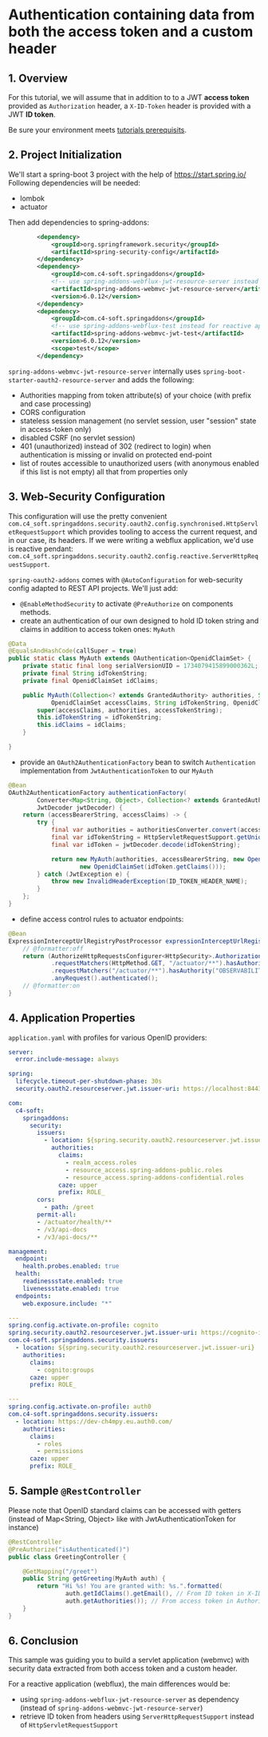 # Authentication containing data from both the access token and a custom header

## 1. Overview
For this tutorial, we will assume that in addition to to a JWT **access token** provided as `Authorization` header, a `X-ID-Token` header is provided with a JWT **ID token**.

Be sure your environment meets [tutorials prerequisits](https://github.com/ch4mpy/spring-addons/blob/master/samples/tutorials/README.md#prerequisites).

## 2. Project Initialization
We'll start a spring-boot 3 project with the help of https://start.spring.io/
Following dependencies will be needed:
- lombok
- actuator

Then add dependencies to spring-addons:
```xml
		<dependency>
			<groupId>org.springframework.security</groupId>
			<artifactId>spring-security-config</artifactId>
		</dependency>
		<dependency>
			<groupId>com.c4-soft.springaddons</groupId>
			<!-- use spring-addons-webflux-jwt-resource-server instead for reactive apps -->
			<artifactId>spring-addons-webmvc-jwt-resource-server</artifactId>
			<version>6.0.12</version>
		</dependency>
		<dependency>
			<groupId>com.c4-soft.springaddons</groupId>
			<!-- use spring-addons-webflux-test instead for reactive apps -->
			<artifactId>spring-addons-webmvc-jwt-test</artifactId>
			<version>6.0.12</version>
			<scope>test</scope>
		</dependency>
```

`spring-addons-webmvc-jwt-resource-server` internally uses `spring-boot-starter-oauth2-resource-server` and adds the following:
- Authorities mapping from token attribute(s) of your choice (with prefix and case processing)
- CORS configuration
- stateless session management (no servlet session, user "session" state in access-token only)
- disabled CSRF (no servlet session)
- 401 (unauthorized) instead of 302 (redirect to login) when authentication is missing or invalid on protected end-point
- list of routes accessible to unauthorized users (with anonymous enabled if this list is not empty)
all that from properties only

## 3. Web-Security Configuration
This configuration will use the pretty convenient `com.c4_soft.springaddons.security.oauth2.config.synchronised.HttpServletRequestSupport` which provides tooling to access the current request, and in our case, its headers. If we were writing a webflux application, we'd use is reactive pendant: `com.c4_soft.springaddons.security.oauth2.config.reactive.ServerHttpRequestSupport`.

`spring-oauth2-addons` comes with `@AutoConfiguration` for web-security config adapted to REST API projects. We'll just add:
- `@EnableMethodSecurity` to activate `@PreAuthorize` on components methods.
- create an authentication of our own designed to hold ID token string and claims in addition to access token ones: `MyAuth`
```java
@Data
@EqualsAndHashCode(callSuper = true)
public static class MyAuth extends OAuthentication<OpenidClaimSet> {
	private static final long serialVersionUID = 1734079415899000362L;
	private final String idTokenString;
	private final OpenidClaimSet idClaims;

	public MyAuth(Collection<? extends GrantedAuthority> authorities, String accessTokenString,
			OpenidClaimSet accessClaims, String idTokenString, OpenidClaimSet idClaims) {
		super(accessClaims, authorities, accessTokenString);
		this.idTokenString = idTokenString;
		this.idClaims = idClaims;
	}

}
```
- provide an `OAuth2AuthenticationFactory` bean to switch `Authentication` implementation from `JwtAuthenticationToken` to our `MyAuth`
```java
@Bean
OAuth2AuthenticationFactory authenticationFactory(
		Converter<Map<String, Object>, Collection<? extends GrantedAuthority>> authoritiesConverter,
		JwtDecoder jwtDecoder) {
	return (accessBearerString, accessClaims) -> {
		try {
			final var authorities = authoritiesConverter.convert(accessClaims);
			final var idTokenString = HttpServletRequestSupport.getUniqueHeader(ID_TOKEN_HEADER_NAME);
			final var idToken = jwtDecoder.decode(idTokenString);

			return new MyAuth(authorities, accessBearerString, new OpenidClaimSet(accessClaims), idTokenString,
					new OpenidClaimSet(idToken.getClaims()));
		} catch (JwtException e) {
			throw new InvalidHeaderException(ID_TOKEN_HEADER_NAME);
		}
	};
}
```
- define access control rules to actuator endpoints:
```java
@Bean
ExpressionInterceptUrlRegistryPostProcessor expressionInterceptUrlRegistryPostProcessor() {
	// @formatter:off
    return (AuthorizeHttpRequestsConfigurer<HttpSecurity>.AuthorizationManagerRequestMatcherRegistry registry) -> registry
            .requestMatchers(HttpMethod.GET, "/actuator/**").hasAuthority("OBSERVABILITY:read")
            .requestMatchers("/actuator/**").hasAuthority("OBSERVABILITY:write")
            .anyRequest().authenticated();
    // @formatter:on
}
```

## 4. Application Properties 
`application.yaml` with profiles for various OpenID providers:
```yaml
server:
  error.include-message: always

spring:
  lifecycle.timeout-per-shutdown-phase: 30s
  security.oauth2.resourceserver.jwt.issuer-uri: https://localhost:8443/realms/master

com:
  c4-soft:
    springaddons:
      security:
        issuers:
          - location: ${spring.security.oauth2.resourceserver.jwt.issuer-uri}
            authorities:
              claims:
                - realm_access.roles
                - resource_access.spring-addons-public.roles
                - resource_access.spring-addons-confidential.roles
              caze: upper
              prefix: ROLE_
        cors:
          - path: /greet
        permit-all:
        - /actuator/health/**
        - /v3/api-docs
        - /v3/api-docs/**

management:
  endpoint:
    health.probes.enabled: true
  health:
    readinessstate.enabled: true
    livenessstate.enabled: true
  endpoints:
    web.exposure.include: "*"

---
spring.config.activate.on-profile: cognito
spring.security.oauth2.resourceserver.jwt.issuer-uri: https://cognito-idp.us-west-2.amazonaws.com/us-west-2_RzhmgLwjl
com.c4-soft.springaddons.security.issuers:
  - location: ${spring.security.oauth2.resourceserver.jwt.issuer-uri}
    authorities:
      claims: 
        - cognito:groups
      caze: upper
      prefix: ROLE_

---
spring.config.activate.on-profile: auth0
com.c4-soft.springaddons.security.issuers:
  - location: https://dev-ch4mpy.eu.auth0.com/
    authorities:
      claims:
        - roles
        - permissions
      caze: upper
      prefix: ROLE_
```

## 5. Sample `@RestController`
Please note that OpenID standard claims can be accessed with getters (instead of Map<String, Object> like with JwtAuthenticationToken for instance)
``` java
@RestController
@PreAuthorize("isAuthenticated()")
public class GreetingController {

    @GetMapping("/greet")
    public String getGreeting(MyAuth auth) {
        return "Hi %s! You are granted with: %s.".formatted(
                auth.getIdClaims().getEmail(), // From ID token in X-ID-Token header
                auth.getAuthorities()); // From access token in Authorization header
    }
}
```

## 6. Conclusion
This sample was guiding you to build a servlet application (webmvc) with security data extracted from both access token and a custom header.

For a reactive application (webflux), the main differences would be:
- using `spring-addons-webflux-jwt-resource-server` as dependency (instead of `spring-addons-webmvc-jwt-resource-server`)
- retrieve ID token from headers using `ServerHttpRequestSupport` instead of `HttpServletRequestSupport`
